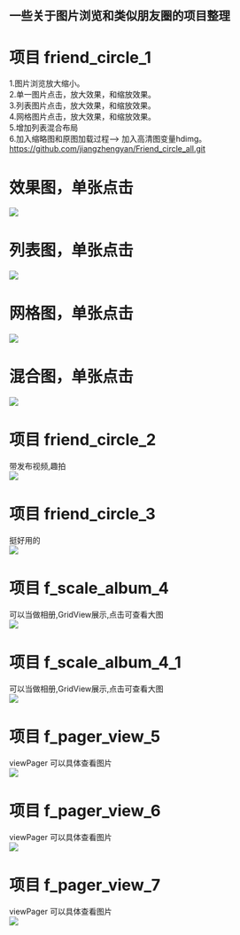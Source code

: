 
## 一些关于图片浏览和类似朋友圈的项目整理

#  项目 friend_circle_1
1.图片浏览放大缩小。<br />
2.单一图片点击，放大效果，和缩放效果。<br />
3.列表图片点击，放大效果，和缩放效果。<br />
4.网格图片点击，放大效果，和缩放效果。<br />
5.增加列表混合布局<br />
6.加入缩略图和原图加载过程--> 加入高清图变量hdimg。
 https://github.com/jiangzhengyan/Friend_circle_all.git
# 效果图，单张点击
![](https://raw.githubusercontent.com/jiangzhengyan/Friend_circle_all/master/SingleShow.gif)
# 列表图，单张点击
![](https://raw.githubusercontent.com/jiangzhengyan/Friend_circle_all/master/ListShow.gif)
# 网格图，单张点击
![](https://raw.githubusercontent.com/jiangzhengyan/Friend_circle_all/master/GridShow.gif)
# 混合图，单张点击
![](https://raw.githubusercontent.com/jiangzhengyan/Friend_circle_all/master/MixShow.gif)
#  项目 friend_circle_2
带发布视频,趣拍<br />
![](https://raw.githubusercontent.com/jiangzhengyan/Friend_circle_all/master/friend_circle_2.png)

# 项目 friend_circle_3
挺好用的<br />
![](https://raw.githubusercontent.com/jiangzhengyan/Friend_circle_all/master/friend_circle_3.png)

# 项目 f_scale_album_4
可以当做相册,GridView展示,点击可查看大图<br />
![](https://raw.githubusercontent.com/jiangzhengyan/Friend_circle_all/master/f_album_4.png)

# 项目 f_scale_album_4_1
可以当做相册,GridView展示,点击可查看大图<br />
![](https://raw.githubusercontent.com/jiangzhengyan/Friend_circle_all/master/f_album_4_1.png)

# 项目 f_pager_view_5
viewPager  可以具体查看图片<br />
![](https://raw.githubusercontent.com/jiangzhengyan/Friend_circle_all/master/f_pager_view_5.png)

# 项目 f_pager_view_6
viewPager  可以具体查看图片<br />
![](https://raw.githubusercontent.com/jiangzhengyan/Friend_circle_all/master/f_pager_view_6.png)

# 项目 f_pager_view_7
viewPager  可以具体查看图片<br />
![](https://raw.githubusercontent.com/jiangzhengyan/Friend_circle_all/master/f_pager_view_7.png)